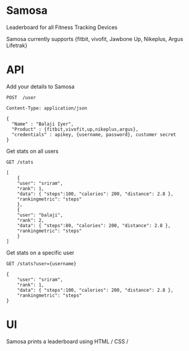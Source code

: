 Samosa
======

Leaderboard for all Fitness Tracking Devices


Samosa currently supports {fitbit, vivofit, Jawbone Up, Nikeplus, Argus Lifetrak}

API
======

Add your details to Samosa
    
    POST  /user
    
    Content-Type: application/json
    
    {
      "Name" : "Balaji Iyer",
      "Product" : {fitbit,vivofit,up,nikeplus,argus},
      "credentials" : apikey, {username, password}, customer secret
    }



Get stats on all users
    
    GET /stats
    
    [
        {
        "user": "sriram",
        "rank": 1,
        "data": { "steps":100, "calories": 200, "distance": 2.8 },
        "rankingmetric": "steps"
        },
        {
        "user": "balaji",
        "rank": 2,
        "data": { "steps":80, "calories": 200, "distance": 2.8 },
        "rankingmetric": "steps"
        }
    ]

Get stats on a specific user
    
    GET /stats?user={username}
    
    {
        "user": "sriram",
        "rank": 1,
        "data": { "steps":100, "calories": 200, "distance": 2.8 },
        "rankingmetric": "steps"
    }
    
UI
======

Samosa prints a leaderboard using HTML / CSS / 
